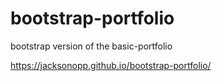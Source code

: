 # bootstrap-portfolio

bootstrap version of the basic-portfolio

https://jacksonopp.github.io/bootstrap-portfolio/
